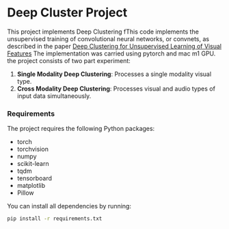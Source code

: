 # Deep Cluster Project

This project implements Deep Clustering fThis code implements the unsupervised training of convolutional neural networks, or convnets, as described in the paper [Deep Clustering for Unsupervised Learning of Visual Features](https://arxiv.org/abs/1807.05520)
The implementation was carried using pytorch and mac m1 GPU. the project consists of two part experiment:
1. **Single Modality Deep Clustering**: Processes a single modality visual type.
2. **Cross Modality Deep Clustering**: Processes visual and audio types of input data simultaneously.


### Requirements

The project requires the following Python packages:

- torch
- torchvision
- numpy
- scikit-learn
- tqdm
- tensorboard
- matplotlib
- Pillow

You can install all dependencies by running:

```sh
pip install -r requirements.txt